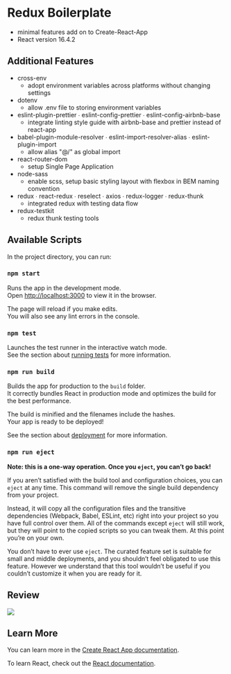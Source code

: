 # Redux Boilerplate

- minimal features add on to Create-React-App
- React version 16.4.2

## Additional Features

- cross-env
  - adopt environment variables across platforms without changing settings
- dotenv
  - allow .env file to storing environment variables
- eslint-plugin-prettier ∙ eslint-config-prettier ∙ eslint-config-airbnb-base
  - integrate linting style guide with airbnb-base and prettier instead of react-app
- babel-plugin-module-resolver ∙ eslint-import-resolver-alias ∙ eslint-plugin-import
  - allow alias "@/" as global import
- react-router-dom
  - setup Single Page Application
- node-sass
  - enable scss, setup basic styling layout with flexbox in BEM naming convention
- redux ∙ react-redux ∙ reselect ∙ axios ∙ redux-logger ∙ redux-thunk
  - integrated redux with testing data flow
- redux-testkit
  - redux thunk testing tools

## Available Scripts

In the project directory, you can run:

### `npm start`

Runs the app in the development mode.<br>
Open [http://localhost:3000](http://localhost:3000) to view it in the browser.

The page will reload if you make edits.<br>
You will also see any lint errors in the console.

### `npm test`

Launches the test runner in the interactive watch mode.<br>
See the section about [running tests](https://facebook.github.io/create-react-app/docs/running-tests) for more information.

### `npm run build`

Builds the app for production to the `build` folder.<br>
It correctly bundles React in production mode and optimizes the build for the best performance.

The build is minified and the filenames include the hashes.<br>
Your app is ready to be deployed!

See the section about [deployment](https://facebook.github.io/create-react-app/docs/deployment) for more information.

### `npm run eject`

**Note: this is a one-way operation. Once you `eject`, you can’t go back!**

If you aren’t satisfied with the build tool and configuration choices, you can `eject` at any time. This command will remove the single build dependency from your project.

Instead, it will copy all the configuration files and the transitive dependencies (Webpack, Babel, ESLint, etc) right into your project so you have full control over them. All of the commands except `eject` will still work, but they will point to the copied scripts so you can tweak them. At this point you’re on your own.

You don’t have to ever use `eject`. The curated feature set is suitable for small and middle deployments, and you shouldn’t feel obligated to use this feature. However we understand that this tool wouldn’t be useful if you couldn’t customize it when you are ready for it.

## Review

![](./src/assets/review.PNG)

## Learn More

You can learn more in the [Create React App documentation](https://facebook.github.io/create-react-app/docs/getting-started).

To learn React, check out the [React documentation](https://reactjs.org/).
